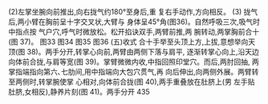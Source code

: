 (2)左掌坐腕向前推出,向右拢气约180°至身后,重
复右手动作,方向相反。
(3) 拢气后,两小臂在胸前呈十字交叉状,大臂与
身体呈45°角(图36)。自然呼吸三次,吸气时中指点按
气户穴,呼气时微放松。松开掐诀双手,两臂前推,两
腕转动,两掌胸前合十(图 37)。
图33
图34
图35
图36
(五)收式
合十手举至头顶上方,上拔,意想举向天顶(图
38)。两手分开,转掌心向前,两臂由两侧下落与肩平,
逐渐转掌心向上,沿天边向体前合拢,与肩等宽(图
39)。掌臂微微内收,中指回照印堂穴。而后,两肘回抽,
两掌指端指向第六､七肋间,用中指端向大包穴贯气,再
向后伸出,向两侧外展。两臂转至两侧时,转掌腕使掌
心相对,向体前合拢(图 40),两手重叠放在肚脐上(男
左手贴肚脐,女相反),静养片刻(图 41)。两手分开
435
